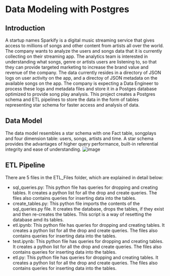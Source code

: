 # Data Modeling with Postgres

## Introduction
A startup names Sparkify is a digital music streaming service that gives access to millions of songs and other content from artists all over the world. The company wants to analyze the users and songs data that it is currently collecting on their streaming app. The analytics team is interested in understanding what songs, genre or artists users are listening to, so that they can provide targeted marketing to increase the brand value and revenue of the company. The data currently resides in a directory of JSON logs on user activity on the app, and a directoy of JSON metadata on the available songs on the app.
The company is expecting a Data Engineer to process these logs and metadata files and store it in a Postges database optimized to provide song play analysis. This project creates a Postgres schema and ETL pipelines to store the data in the form of tables representing star schema for faster access and analysis of data.

## Data Model
The data model resembles a star schema with one Fact table, songplays and four dimension table: users, songs, artists and time. A star schema provides the advantages of higher query performance, built-in referential integrity and ease of understanding.
![image](https://drive.google.com/uc?export=view&id=1BgUXfkibD25e1wbxmAYD4LUzHRwzFht9)

## ETL Pipeline
There are 5 files in the ETL_Files folder, which are explained in detail below:
- sql_queries.py: This python file has queries for dropping and creating tables. It creates a python list for all the drop and create queries. The files also contains queries for inserting data into the tables.
- create_tables.py: This python file imports the contents of the sql_queries.py file. It creates the database, drops the tables, if they exist and then re-creates the tables. This script is a way of resetting the database amd its tables.
- etl.ipynb: This python file has queries for dropping and creating tables. It creates a python list for all the drop and create queries. The files also contains queries for inserting data into the tables.
- test.ipynb: This python file has queries for dropping and creating tables. It creates a python list for all the drop and create queries. The files also contains queries for inserting data into the tables.
- etl.py: This python file has queries for dropping and creating tables. It creates a python list for all the drop and create queries. The files also contains queries for inserting data into the tables.
